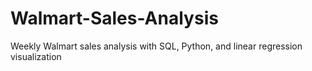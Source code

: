 # Walmart-Sales-Analysis
Weekly Walmart sales analysis with SQL, Python, and linear regression visualization
